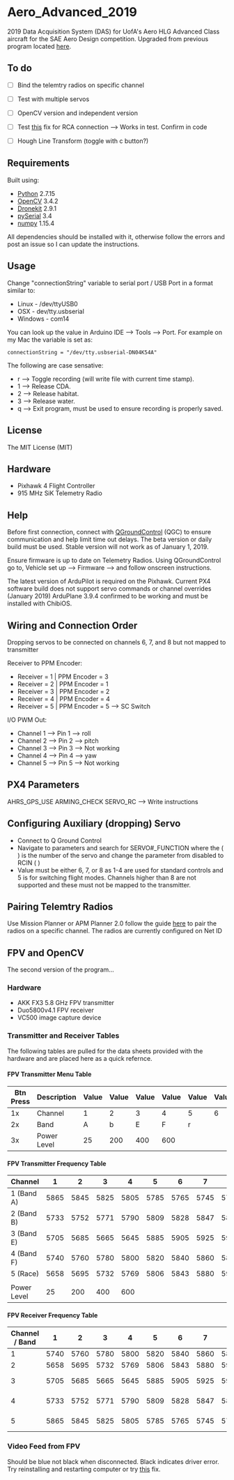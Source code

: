 # Aero_Advanced_2019
2019 Data Acquisition System (DAS) for UofA's Aero HLG Advanced Class aircraft for the SAE Aero Design competition. Upgraded from previous program located [here](https://github.com/MarkSherstan/Aero_HLG_2018_DAS).


## To do
- [ ] Bind the telemtry radios on specific channel
- [ ] Test with multiple servos
- [ ] OpenCV version and independent version
- [ ] Test [this](https://stackoverflow.com/questions/22146205/grab-frame-ntsctousb-dongle-opencv2-python-wrapper/22183737#22183737) fix for RCA connection --> Works in test. Confirm in code
- [ ] Hough Line Transform (toggle with c button?)


## Requirements
Built using:
* [Python](https://www.python.org) 2.7.15
* [OpenCV](https://opencv.org) 3.4.2
* [Dronekit](http://python.dronekit.io) 2.9.1
* [pySerial](https://pypi.org/project/pyserial/) 3.4
* [numpy](http://www.numpy.org/) 1.15.4

All dependencies should be installed with it, otherwise follow the errors and post an issue so I can update the instructions.


## Usage
Change "connectionString" variable to serial port / USB Port in a format similar to:
* Linux - /dev/ttyUSB0
* OSX - dev/tty.usbserial
* Windows - com14

You can look up the value in Arduino IDE --> Tools --> Port. For example on my Mac the variable is set as:

```
connectionString = "/dev/tty.usbserial-DN04K54A"
```

The following are case sensative:
* r --> Toggle recording (will write file with current time stamp).
* 1 --> Release CDA.
* 2 --> Release habitat.
* 3 --> Release water.
* q --> Exit program, must be used to ensure recording is properly saved.


## License
The MIT License (MIT)


## Hardware
* Pixhawk 4 Flight Controller
* 915 MHz SiK Telemetry Radio



## Help
Before first connection, connect with [QGroundControl](https://docs.qgroundcontrol.com/en/releases/daily_builds.html) (QGC) to ensure communication and help limit time out delays. The beta version or daily build must be used. Stable version will not work as of January 1, 2019.

Ensure firmware is up to date on Telemetry Radios. Using QGroundControl go to, Vehicle set up --> Firmware --> and follow onscreen instructions.

The latest version of ArduPilot is required on the Pixhawk. Current PX4 software build does not support servo commands or channel overrides (January 2019) ArduPlane 3.9.4 confirmed to be working and must be installed with ChibiOS.


## Wiring and Connection Order
Dropping servos to be connected on channels 6, 7, and 8 but not mapped to transmitter

Receiver to PPM Encoder:
* Receiver = 1  |   PPM Encoder = 3
* Receiver = 2  |   PPM Encoder = 1
* Receiver = 3  |   PPM Encoder = 2
* Receiver = 4  |   PPM Encoder = 4
* Receiver = 5  |   PPM Encoder = 5   -->   SC Switch

I/O PWM Out:
* Channel 1 --> Pin 1 --> roll
* Channel 2 --> Pin 2 --> pitch
* Channel 3 --> Pin 3 --> Not working
* Channel 4 --> Pin 4 --> yaw
* Channel 5 --> Pin 5 --> Not working


## PX4 Parameters
AHRS_GPS_USE
ARMING_CHECK
SERVO_RC --> Write instructions


## Configuring Auxiliary (dropping) Servo
* Connect to Q Ground Control
* Navigate to parameters and search for SERVO\#\_FUNCTION where the ( ) is the number of the servo and change the parameter from disabled to RCIN ( )
* Value must be either 6, 7, or 8 as 1-4 are used for standard controls and 5 is for switching flight modes. Channels higher than 8 are not supported and these must not be mapped to the transmitter.


## Pairing Telemtry Radios
Use Mission Planner or APM Planner 2.0 follow the guide [here](http://ardupilot.org/copter/docs/common-configuring-a-telemetry-radio-using-mission-planner.html) to pair the radios on a specific channel. The radios are currently configured on Net ID



## FPV and OpenCV

The second version of the program... 

### Hardware 
* AKK FX3 5.8 GHz FPV transmitter
* Duo5800v4.1 FPV receiver
* VC500 image capture device

### Transmitter and Receiver Tables 

The following tables are pulled for the data sheets provided with the hardware and are placed here as a quick refernce. 

#### FPV Transmitter Menu Table

| Btn Press | Description  | Value    | Value     | Value     | Value     | Value     | Value     | Value     | Value     | 
| ----------| ------------ | -------- | --------- | --------- | --------- | --------- | --------- | --------- | --------- |
| 1x	      | Channel	     | 1	      | 2	        | 3	        | 4	        | 5	        | 6	        | 7	        | 8	        |
| 2x	      | Band	       | A	      | b	        | E	        | F	        | r         |           |           |           |
| 3x	      | Power Level  | 25  	    | 200  	    | 400  	    | 600  	    |      	    |      	    |      	    |      	    |

#### FPV Transmitter Frequency Table

| Channel     | 1         | 2        | 3        | 4        | 5        | 6        | 7        | 8        |           |
| ----------- | --------- | -------- | ---------| -------- | -------- | -------- | -------- | -------- | --------- |
| 1 (Band A)  | 5865	    | 5845	   | 5825	    | 5805	   | 5785	    | 5765	   | 5745	    | 5725	   | MHZ	     |
| 2 (Band B)  | 5733 	    | 5752	   | 5771	    | 5790	   | 5809	    | 5828	   | 5847	    | 5866	   | MHZ	     |
| 3 (Band E)  | 5705	    | 5685	   | 5665	    | 5645	   | 5885	    | 5905	   | 5925	    | 5945	   | MHZ	     |
| 4 (Band F)  | 5740	    | 5760	   | 5780	    | 5800	   | 5820	    | 5840	   | 5860	    | 5880	   | MHZ	     |
| 5 (Race)	  | 5658	    | 5695	   | 5732	    | 5769	   | 5806	    | 5843	   | 5880	    | 5917	   | MHZ	     |
|             |           |          |          |          |          |          |          |          |           |  
| Power Level | 25        | 200      | 400      | 600      |          |          |          |          | mW        |  

#### FPV Receiver Frequency Table

| Channel / Band    | 1         | 2        | 3        | 4        | 5        | 6        | 7        | 8        |           |
| ----------------- | --------- | -------- | ---------| -------- | -------- | -------- | -------- | -------- | --------- |
| 1                 | 5740	    | 5760	   | 5780	    | 5800	   | 5820	    | 5840	   | 5860	    | 5880	   | IRC/Fs	   |
| 2                 | 5658	    | 5695	   | 5732	    | 5769	   | 5806	    | 5843	   | 5880	    | 5917	   | Race	     |
| 3                 | 5705	    | 5685	   | 5665	    | 5645	   | 5885	    | 5905	   | 5925	    | 5945	   | Band E	   |
| 4                 | 5733 	    | 5752	   | 5771	    | 5790	   | 5809	    | 5828	   | 5847	    | 5866	   | Band B	   |
| 5                 | 5865	    | 5845	   | 5825	    | 5805	   | 5785	    | 5765	   | 5745	    | 5725	   | Band A    |

### Video Feed from FPV
Should be blue not black when disconnected. Black indicates driver error. Try reinstalling and restarting computer or try [this](https://www.youtube.com/watch?v=0F2FuWTExoY) fix.
